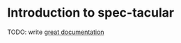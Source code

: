 # Introduction to spec-tacular

TODO: write [great documentation](http://jacobian.org/writing/great-documentation/what-to-write/)
